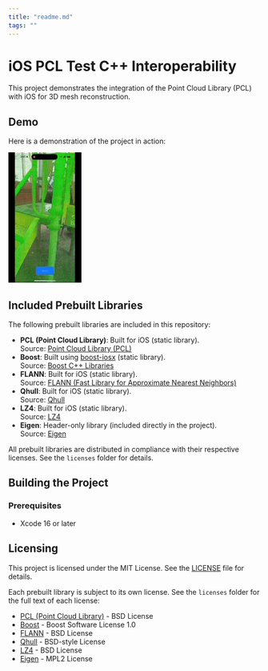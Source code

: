 ```yaml
---
title: "readme.md"
tags: ""
---
```


# iOS PCL Test C++ Interoperability

This project demonstrates the integration of the Point Cloud Library (PCL) with iOS for 3D mesh reconstruction.

## Demo

Here is a demonstration of the project in action:

![Demo](movie/test.gif)

## Included Prebuilt Libraries

The following prebuilt libraries are included in this repository:
- **PCL (Point Cloud Library)**: Built for iOS (static library).  
  Source: [Point Cloud Library (PCL)](https://github.com/PointCloudLibrary/pcl)
- **Boost**: Built using [boost-iosx](https://github.com/faithfracture/boost-iosx) (static library).  
  Source: [Boost C++ Libraries](https://github.com/boostorg/boost)
- **FLANN**: Built for iOS (static library).  
  Source: [FLANN (Fast Library for Approximate Nearest Neighbors)](https://github.com/mariusmuja/flann)
- **Qhull**: Built for iOS (static library).  
  Source: [Qhull](http://www.qhull.org/)
- **LZ4**: Built for iOS (static library).  
  Source: [LZ4](https://github.com/lz4/lz4)
- **Eigen**: Header-only library (included directly in the project).  
  Source: [Eigen](https://gitlab.com/libeigen/eigen)

All prebuilt libraries are distributed in compliance with their respective licenses. See the `licenses` folder for details.

## Building the Project

### Prerequisites
- Xcode 16 or later

## Licensing

This project is licensed under the MIT License. See the [LICENSE](LICENSE) file for details.

Each prebuilt library is subject to its own license. See the `licenses` folder for the full text of each license:
- [PCL (Point Cloud Library)](https://github.com/PointCloudLibrary/pcl) - BSD License
- [Boost](https://github.com/boostorg/boost) - Boost Software License 1.0
- [FLANN](https://github.com/mariusmuja/flann) - BSD License
- [Qhull](http://www.qhull.org/) - BSD-style License
- [LZ4](https://github.com/lz4/lz4) - BSD License
- [Eigen](https://gitlab.com/libeigen/eigen) - MPL2 License
